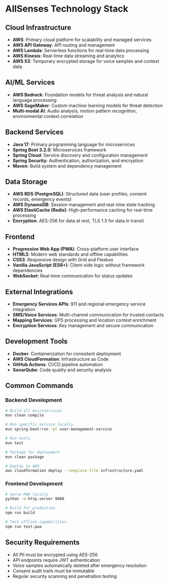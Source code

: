 # AllSenses Technology Stack

## Cloud Infrastructure
- **AWS**: Primary cloud platform for scalability and managed services
- **AWS API Gateway**: API routing and management
- **AWS Lambda**: Serverless functions for real-time data processing
- **AWS Kinesis**: Real-time data streaming and analytics
- **AWS S3**: Temporary encrypted storage for voice samples and context data

## AI/ML Services
- **AWS Bedrock**: Foundation models for threat analysis and natural language processing
- **AWS SageMaker**: Custom machine learning models for threat detection
- **Multi-modal AI**: Audio analysis, motion pattern recognition, environmental context correlation

## Backend Services
- **Java 17**: Primary programming language for microservices
- **Spring Boot 3.2.0**: Microservices framework
- **Spring Cloud**: Service discovery and configuration management
- **Spring Security**: Authentication, authorization, and encryption
- **Maven**: Build system and dependency management

## Data Storage
- **AWS RDS (PostgreSQL)**: Structured data (user profiles, consent records, emergency events)
- **AWS DynamoDB**: Session management and real-time state tracking
- **AWS ElastiCache (Redis)**: High-performance caching for real-time processing
- **Encryption**: AES-256 for data at rest, TLS 1.3 for data in transit

## Frontend
- **Progressive Web App (PWA)**: Cross-platform user interface
- **HTML5**: Modern web standards and offline capabilities
- **CSS3**: Responsive design with Grid and Flexbox
- **Vanilla JavaScript (ES6+)**: Client-side logic without framework dependencies
- **WebSocket**: Real-time communication for status updates

## External Integrations
- **Emergency Services APIs**: 911 and regional emergency service integration
- **SMS/Voice Services**: Multi-channel communication for trusted contacts
- **Mapping Services**: GPS processing and location context enrichment
- **Encryption Services**: Key management and secure communication

## Development Tools
- **Docker**: Containerization for consistent deployment
- **AWS CloudFormation**: Infrastructure as Code
- **GitHub Actions**: CI/CD pipeline automation
- **SonarQube**: Code quality and security analysis

## Common Commands

### Backend Development
```bash
# Build all microservices
mvn clean compile

# Run specific service locally
mvn spring-boot:run -pl user-management-service

# Run tests
mvn test

# Package for deployment
mvn clean package

# Deploy to AWS
aws cloudformation deploy --template-file infrastructure.yaml
```

### Frontend Development
```bash
# Serve PWA locally
python -m http.server 8080

# Build for production
npm run build

# Test offline capabilities
npm run test:pwa
```

## Security Requirements
- All PII must be encrypted using AES-256
- API endpoints require JWT authentication
- Voice samples automatically deleted after emergency resolution
- Consent audit trails must be immutable
- Regular security scanning and penetration testing